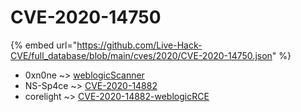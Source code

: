 # CVE-2020-14750
{% embed url="https://github.com/Live-Hack-CVE/full_database/blob/main/cves/2020/CVE-2020-14750.json" %}

* 0xn0ne ~> [weblogicScanner](https://www.alice-snow.ru/2020/database/cve-2020-14750/weblogicscanner-0xn0ne)
* NS-Sp4ce ~> [CVE-2020-14882](https://www.alice-snow.ru/2020/database/cve-2020-14750/cve-2020-14882-ns-sp4ce)
* corelight ~> [CVE-2020-14882-weblogicRCE](https://www.alice-snow.ru/2020/database/cve-2020-14750/cve-2020-14882-weblogicrce-corelight)